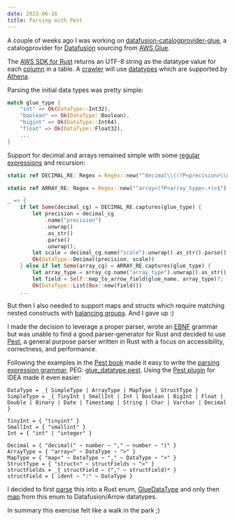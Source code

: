 ```yaml
---
date: 2022-06-16
title: Parsing with Pest
---
```

A couple of weeks ago I was working on [datafusion-catalogprovider-glue](https://github.com/datafusion-contrib/datafusion-catalogprovider-glue), a catalogprovider for [Datafusion](https://github.com/apache/arrow-datafusion) sourcing from [AWS Glue](https://aws.amazon.com/glue).

The [AWS SDK for Rust](https://github.com/awslabs/aws-sdk-rust) returns an UTF-8 string as the datatype value for each [column](https://docs.aws.amazon.com/glue/latest/dg/aws-glue-api-catalog-tables.html#aws-glue-api-catalog-tables-Column) in a table. A [crawler](https://docs.aws.amazon.com/glue/latest/dg/add-crawler.html) will use [datatypes](https://docs.aws.amazon.com/athena/latest/ug/data-types.html) which are supported by [Athena](https://aws.amazon.com/athena).

Parsing the initial data types was pretty simple:

```rust
match glue_type {
    "int" => Ok(DataType::Int32),
    "boolean" => Ok(DataType::Boolean),
    "bigint" => Ok(DataType::Int64),
    "float" => Ok(DataType::Float32),
    ...
}
```

Support for decimal and arrays remained simple with some [regular expressions](https://docs.rs/regex/latest/regex/) and recursion:

```rust
static ref DECIMAL_RE: Regex = Regex::new("^decimal\\((?P<precision>\\d+)\\s*,\\s*(?P<scale>\\d+)\\)$").unwrap();

static ref ARRAY_RE: Regex = Regex::new("^array<(?P<array_type>.+)>$").unwrap();

_ => {
    if let Some(decimal_cg) = DECIMAL_RE.captures(glue_type) {
        let precision = decimal_cg
            .name("precision")
            .unwrap()
            .as_str()
            .parse()
            .unwrap();
        let scale = decimal_cg.name("scale").unwrap().as_str().parse().unwrap();
        Ok(DataType::Decimal(precision, scale))
    } else if let Some(array_cg) = ARRAY_RE.captures(glue_type) {
        let array_type = array_cg.name("array_type").unwrap().as_str();
        let field = Self::map_to_arrow_field(glue_name, array_type)?;
        Ok(DataType::List(Box::new(field)))
    ...
```

But then I also needed to support maps and structs which require matching nested constructs with [balancing groups](https://www.regular-expressions.info/balancing.html). And I gave up :)

I made the decision to leverage a proper parser, wrote an [EBNF](https://en.wikipedia.org/wiki/Extended_Backus%E2%80%93Naur_form) grammar but was unable to find a good parser-generator for Rust and decided to use [Pest](https://pest.rs/), a general purpose parser written in Rust with a focus on accessibility, correctness, and performance. 

Following the examples in the [Pest book](https://pest.rs/book/) made it easy to write the [parsing expression grammar](https://en.wikipedia.org/wiki/Parsing_expression_grammar), PEG: [glue_datatype.pest](https://github.com/timvw/datafusion-catalogprovider-glue/blob/main/src/glue_data_type_parser/glue_datatype.pest). Using the [Pest plugin](https://plugins.jetbrains.com/plugin/12046-pest) for IDEA made it even easier:

```pest
DataType = _{ SimpleType | ArrayType | MapType | StructType }
SimpleType = _{ TinyInt | SmallInt | Int | Boolean | BigInt | Float | Double | Binary | Date | Timestamp | String | Char | Varchar | Decimal }

TinyInt = { "tinyint" }
SmallInt = { "smallint" }
Int = { "int" | "integer" }

Decimal = { "decimal(" ~ number ~ "," ~ number ~ ")" }
ArrayType = { "array<" ~ DataType ~ ">" }
MapType = { "map<" ~ DataType ~ "," ~ DataType ~ ">" }
StructType = { "struct<" ~ structFields ~ ">" }
structFields = _{ structField ~ ("," ~ structField)* }
structField = { ident ~ ":" ~ DataType }
```

I decided to first [parse](https://github.com/timvw/datafusion-catalogprovider-glue/blob/8af1eded1993abf3602685ba1bb66cc5d687dfeb/src/glue_data_type_parser/mod.rs#L49) this into a Rust enum, [GlueDataType](https://github.com/timvw/datafusion-catalogprovider-glue/blob/8af1eded1993abf3602685ba1bb66cc5d687dfeb/src/glue_data_type_parser/mod.rs#L11) and only then [map](https://github.com/timvw/datafusion-catalogprovider-glue/blob/8af1eded1993abf3602685ba1bb66cc5d687dfeb/src/catalog_provider/glue.rs#L384) from this enum to Datafusion/Arrow datatypes.

In summary this exercise felt like a walk in the park ;)

